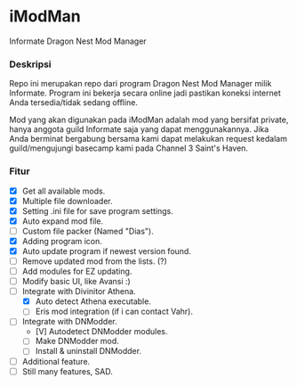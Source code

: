 # iModMan
Informate Dragon Nest Mod Manager

### Deskripsi
Repo ini merupakan repo dari program Dragon Nest Mod Manager milik Informate. Program ini bekerja secara online jadi pastikan koneksi internet Anda tersedia/tidak sedang offline.

Mod yang akan digunakan pada iModMan adalah mod yang bersifat private, hanya anggota guild Informate saja yang dapat menggunakannya. Jika Anda berminat bergabung bersama kami dapat melakukan request kedalam guild/mengujungi basecamp kami pada Channel 3 Saint's Haven.

### Fitur
- [x] Get all available mods.
- [x] Multiple file downloader.
- [x] Setting .ini file for save program settings.
- [X] Auto expand mod file.
- [ ] Custom file packer (Named "Dias").
- [X] Adding program icon.
- [X] Auto update program if newest version found.
- [ ] Remove updated mod from the lists. (?)
- [ ] Add modules for EZ updating.
- [ ] Modify basic UI, like Avansi :)
- [ ] Integrate with Divinitor Athena.
  - [X] Auto detect Athena executable.
  - [ ] Eris mod integration (if i can contact Vahr).
- [ ] Integrate with DNModder.
  - [V] Autodetect DNModder modules.
  - [ ] Make DNModder mod.
  - [ ] Install & uninstall DNModder.
- [ ] Additional feature.
- [ ] Still many features, SAD.
